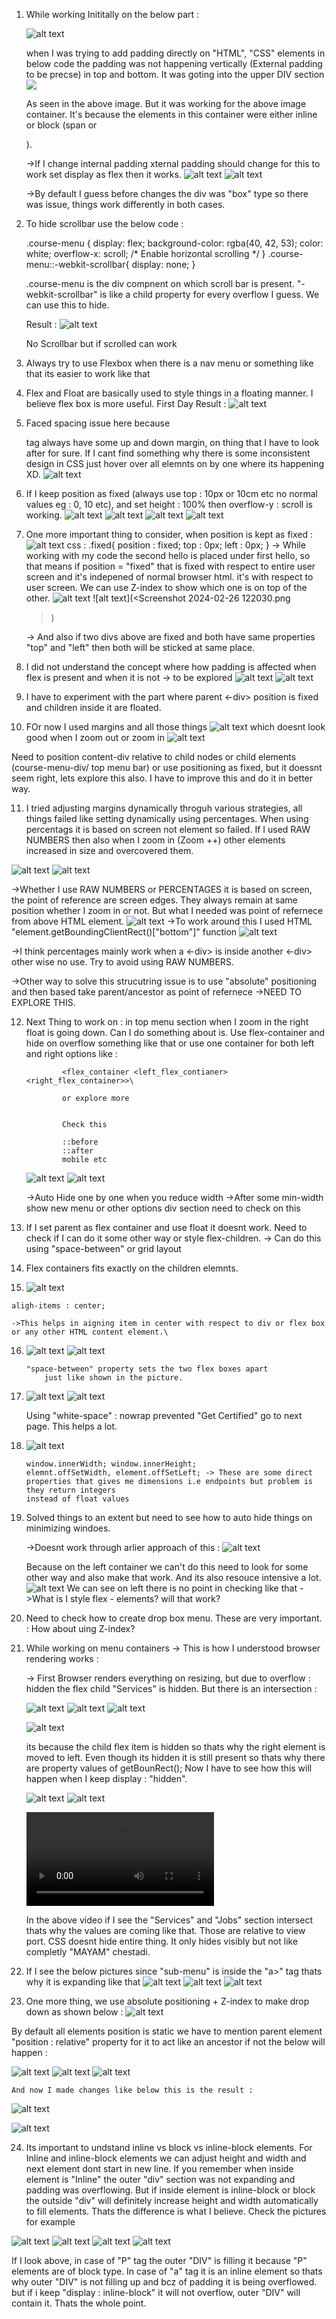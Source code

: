 1. While working Inititally on the below part :

    ![alt text](<Screenshot 2024-02-14 151129.png>)

    when I was trying to add padding directly on "HTML", "CSS" elements in below code the padding was not happening vertically (External padding to be precse) in top and bottom. It was goting into the upper DIV section
![
](<WhatsApp Image 2024-02-14 at 15.14.10.jpeg>)

    As seen in the above image. But it was working for the above image container.  It's because the elements in this container were either inline or block (span or <p>).

    ->If I change internal padding xternal padding should change
    for this to work set display as flex then it works. 
    ![alt text](<Screenshot 2024-02-14 152107.png>)
    ![alt text](<WhatsApp Image 2024-02-14 at 15.21.47.jpeg>)
    
    ->By default I guess before changes the div was "box" type so there was issue, things work differently in both cases.

2. To hide scrollbar use the below code : 

    .course-menu {
        display: flex;
        background-color: rgba(40, 42, 53);
        color: white;
        overflow-x: scroll; /* Enable horizontal scrolling */
    }
    .course-menu::-webkit-scrollbar{
        display: none;
    }

    .course-menu is the div compnent on which scroll bar is present. "-webkit-scrollbar" is like a child property for every overflow I guess. We can use this to hide.

    Result : 
        ![alt text](<Screenshot 2024-02-14 155230.png>)

    No Scrollbar but if scrolled can work
3. Always try to use Flexbox when there is a nav menu or    something like that its easier to work like that

4. Flex and Float are basically used to style things in a floating manner. I believe flex box is more useful. 
First Day Result : 
    ![alt text](<Screenshot 2024-02-14 155731.png>)

5. Faced spacing issue here because <p> tag always have some up and down margin, on thing that I have to look after for sure. If I cant find something why there is some 
inconsistent design in CSS just hover over all elemnts on by one where its happening XD.
![alt text](<WhatsApp Image 2024-02-26 at 14.03.05.jpeg>)

6. If I keep position as fixed (always use top : 10px or 10cm etc no normal values eg : 0, 10 etc), and set height : 100% then overflow-y : scroll is working.
![alt text](<Screenshot 2024-02-26 121730.png>) ![alt text](<Screenshot 2024-02-26 121644.png>) ![alt text](<Screenshot 2024-02-26 121711.png>) ![alt text](<Screenshot 2024-02-26 121725.png>)

7. One more important thing to consider, when position is kept as fixed :
                ![alt text](<Screenshot 2024-02-26 142225.png>)
                css : .fixed{
                        position : fixed;
                        top : 0px;
                        left : 0px;
                      }
    -> While working with my code the second hello is placed under first hello, so
    that means if position = "fixed" that is fixed with respect to entire user screen
    and it's indepened of normal browser html. it's with respect to user screen. We can use Z-index to show which one is on top of the other.
    ![alt text](<Screenshot 2024-02-26 124720.png>) ![alt text](<Screenshot 2024-02-26 122030.png
    >)

    -> And also if two divs above are fixed and both have same properties "top" and "left" then both will be sticked at same place.

8. I did not understand the concept where how padding is affected when flex is present and when it is not -> to be explored
![alt text](<WhatsApp Image 2024-02-26 at 14.03.06.jpeg>) ![alt text](<WhatsApp Image 2024-02-26 at 14.03.06 (1).jpeg>)
9. I have to experiment with the part where parent <-div> position is fixed and children inside it are floated.
10. FOr now I used margins and all those things
![alt text](<Screenshot 2024-02-26 142401.png>)
which doesnt look good when I zoom out or zoom in
![alt text](<Screenshot 2024-02-26 142410.png>)

Need to position content-div  relative to child nodes or child elements (course-menu-div/ top menu bar) or use positioning as fixed, but it doessnt seem right, lets explore this also. I have to improve this and do it in better way.

11. I tried adjusting margins dynamically throguh various strategies, all things failed like setting dynamically using percentages. When using percentags it is based on screen not element so failed. If I used RAW NUMBERS then also when I zoom in (Zoom ++) other elements increased in size and overcovered them. 

![alt text](<Screenshot 2024-02-28 115722.png>) ![alt text](<Screenshot 2024-02-28 115719.png>)

->Whether I use RAW NUMBERS or PERCENTAGES it is based on screen, the point of reference are screen edges. They always remain at same position whether I zoom in or not. But what I needed was point of refernece from above HTML element.
![alt text](<Screenshot 2024-02-28 130502.png>)
->To work around this I used HTML "element.getBoundingClientRect()["bottom"]" function
![alt text](<Screenshot 2024-02-28 130958.png>)

->I think percentages mainly work when a <-div> is inside another <-div> other wise no use. Try to avoid using RAW NUMBERS.

->Other way to solve this strucutring issue is to use "absolute" positioning and then based take parent/ancestor as point of refernece ->NEED TO EXPLORE THIS.

12. Next Thing to work on : in top menu section when I zoom in the right float is going down. Can I do something about is. Use flex-container and hide on overflow something like that or use one container for both left and right options like : 

                <flex_container <left_flex_contianer> <right_flex_container>>\

                or explore more 


                Check this 

                ::before
                ::after
                mobile etc
    ![alt text](<Screenshot 2024-02-28 132931-1.png>) ![alt text](<Screenshot 2024-02-28 132937-1.png>)                

    ->Auto Hide one by one when you reduce width
    ->After some min-width show new menu or other options div section need to check on this

13. If I set parent as flex container and use float it doesnt work. Need to check if I can do it some other way or style flex-children. 
-> Can do this using "space-between" or grid layout

14. Flex containers fits exactly on the children elemnts.
15.  ![alt text](<Screenshot 2024-03-01 145454.png>)

    aligh-items : center;

    ->This helps in aigning item in center with respect to div or flex box or any other HTML content element.\

16. ![alt text](<Screenshot 2024-03-01 160207.png>) ![alt text](<Screenshot 2024-03-01 160201.png>)

        "space-between" property sets the two flex boxes apart
            just like shown in the picture.

17. ![alt text](<Screenshot 2024-03-01 164124.png>) ![alt text](<Screenshot 2024-03-01 164115.png>)

    Using "white-space" : nowrap prevented "Get Certified" go to next page. This helps a lot.

18. ![alt text](<Screenshot 2024-03-01 165309.png>)

        window.innerWidth; window.innerHeight; 
        elemnt.offSetWidth, element.offSetLeft; -> These are some direct properties that gives me dimensions i.e endpoints but problem is they return integers
        instead of float values

19. Solved things to an extent but need to see how to auto hide things on minimizing windoes.

    ->Doesnt work through arlier approach of this : 
        ![alt text](<Screenshot 2024-03-01 183359.png>)

    Because on the left container we can't do this need to look for some other way and also make that work.
    And its also resouce intensive a lot. 
    ![alt text](<Screenshot 2024-03-01 183234.png>)
    We can see on left there is no point in checking like that
    ->What is I style flex - elements? will that work?
    
20. Need to check how to create drop box menu. These are very important. : How about uing Z-index?


21. While working on menu containers -> This is how I understood browser rendering works :

    -> First Browser renders everything on resizing, but due to overflow : hidden the flex child "Services" is hidden. But there is an intersection : 

    ![alt text](<WhatsApp Image 2024-03-02 at 13.48.49.jpeg>) 
    ![alt text](<WhatsApp Image 2024-03-02 at 13.48.50 (1).jpeg>) 
    ![alt text](<WhatsApp Image 2024-03-02 at 13.48.50.jpeg>)
    
    ![alt text](<Screenshot 2024-03-02 133855.png>)

    its because the child flex item is hidden so thats why the right element is moved to left. Even though its hidden it is still present so thats why there are property values of getBounRect(); Now I have to see how this will happen when I keep display : "hidden".

    ![alt text](<Screenshot 2024-03-02 134352.png>)
    ![alt text](<Screenshot 2024-03-02 134407.png>)

    <video controls src="WhatsApp Video 2024-03-02 at 13.55.43.mp4" title="Title"></video>

    In the above video if I see the "Services" and "Jobs" section intersect thats why the values are coming like that. Those are relative to view port. CSS doesnt hide entire thing. It only hides visibly but not like completly "MAYAM" chestadi.  

22. If I see the below pictures since "sub-menu" is inside the "a>" tag thats why it is expanding like that ![alt text](<Screenshot 2024-03-13 203252.png>) ![alt text](<Screenshot 2024-03-13 203236.png>) ![alt text](<Screenshot 2024-03-13 203245.png>)

23. One more thing, we use absolute positioning + Z-index to make drop down as shown below : 
![alt text](<Screenshot 2024-03-13 203042.png>)

By default all elements position is static we have to mention parent element "position : relative" property for it to act like an ancestor if not the below will happen : 

![alt text](<Screenshot 2024-03-13 205138.png>) ![alt text](<Screenshot 2024-03-13 203310.png>) ![alt text](<Screenshot 2024-03-13 205050.png>)


    And now I made changes like below this is the result : 

![alt text](<Screenshot 2024-03-13 210639.png>)

![alt text](<Screenshot 2024-03-13 205150.png>)

24. Its important to undstand inline vs block vs inline-block elements. For Inline and inline-block elements we can adjust height and width and next element dont start in new line. If you remember when inside element is "Inline" the outer "div" section was not expanding and padding was overflowing. But if inside element is inline-block or block the outside "div" will definitely increase height and width automatically to fill elements. Thats the difference is what I believe. Check the pictures for example

![alt text](<WhatsApp Image 2024-03-13 at 21.11.22.jpeg>) ![alt text](<WhatsApp Image 2024-03-13 at 21.11.26.jpeg>) ![alt text](<WhatsApp Image 2024-03-13 at 21.11.24 (1).jpeg>) ![alt text](<WhatsApp Image 2024-03-13 at 21.11.24.jpeg>)



If I look above, in case of "P" tag the outer "DIV" is filling it because "P" elements are of block type. In case of "a" tag it is an inline element so thats why outer "DIV" is not filling up and bcz of padding it is being overflowed. but if i keep "display : inline-block" it will not overflow, outer "DIV" will contain it. Thats the whole point.
